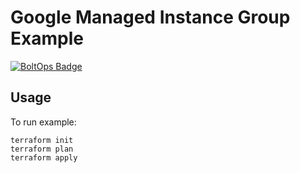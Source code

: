 # Google Managed Instance Group Example

[![BoltOps Badge](https://img.boltops.com/boltops/badges/boltops-badge.png)](https://www.boltops.com)

## Usage

To run example:

    terraform init
    terraform plan
    terraform apply

